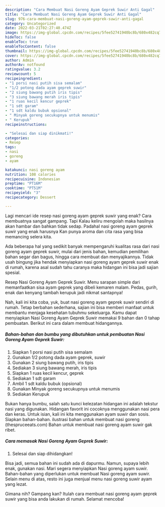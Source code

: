 ```yaml
---
description: "Cara Membuat Nasi Goreng Ayam Geprek Suwir Anti Gagal"
title: "Cara Membuat Nasi Goreng Ayam Geprek Suwir Anti Gagal"
slug: 976-cara-membuat-nasi-goreng-ayam-geprek-suwir-anti-gagal
category: Uncategorized
date: 2022-03-21T02:27:40.474Z
image: https://img-global.cpcdn.com/recipes/5fee52741940bc8b/680x482cq70/nasi-goreng-ayam-geprek-suwir-foto-resep-utama.jpg
hideToc: false
enableToc: true
enableTocContent: false
thumbnail: https://img-global.cpcdn.com/recipes/5fee52741940bc8b/680x482cq70/nasi-goreng-ayam-geprek-suwir-foto-resep-utama.jpg
cover: https://img-global.cpcdn.com/recipes/5fee52741940bc8b/680x482cq70/nasi-goreng-ayam-geprek-suwir-foto-resep-utama.jpg
author: Admin
authorAv: notfound
ratingvalue: 3.2
reviewcount: 5
recipeingredient:
- "1 porsi nasi putih sisa semalam"
- "1/2 potong dada ayam geprek suwir"
- "2 siung bawang putih iris tipis"
- "3 siung bawang merah iris tipis"
- "1 ruas kecil kencur geprek"
- "1 sdt garam"
- "1 sdt kaldu bubuk opsional"
- " Minyak goreng secukupnya untuk menumis"
- " Kerupuk"
recipeinstructions:

- "Selesai dan siap dinikmati!"
categories:
- Resep
tags:
- nasi
- goreng
- ayam

katakunci: nasi goreng ayam 
nutrition: 108 calories
recipecuisine: Indonesian
preptime: "PT16M"
cooktime: "PT51M"
recipeyield: "3"
recipecategory: Dessert

---
```



Lagi mencari ide resep nasi goreng ayam geprek suwir yang enak? Cara membuatnya sangat gampang. Tapi Kalau keliru mengolah maka hasilnya akan hambar dan bahkan tidak sedap. Padahal nasi goreng ayam geprek suwir yang enak harusnya Kan punya aroma dan cita rasa yang bisa memancing selera kita.


Ada beberapa hal yang sedikit banyak mempengaruhi kualitas rasa dari nasi goreng ayam geprek suwir, mulai dari jenis bahan, kemudian pemilihan bahan segar dan bagus, hingga cara membuat dan menyajikannya. Tidak usah bingung jika hendak menyiapkan nasi goreng ayam geprek suwir enak di rumah, karena asal sudah tahu caranya maka hidangan ini bisa jadi sajian spesial.

Resep Nasi Goreng Ayam Geprek Suwir. Menu sarapan simple dari memanfaatkan sisa ayam geprek yang dibeli kemaren malam. Pedas, gurih, enak dan kenyang tambah kerupuk jadi nikmat santapnya!


Nah, kali ini kita coba, yuk, buat nasi goreng ayam geprek suwir sendiri di rumah. Tetap berbahan sederhana, sajian ini bisa memberi manfaat untuk membantu menjaga kesehatan tubuhmu sekeluarga. Kamu dapat menyiapkan Nasi Goreng Ayam Geprek Suwir memakai 9 bahan dan 0 tahap pembuatan. Berikut ini cara dalam membuat hidangannya.

<!--inarticleads1-->

##### Bahan-bahan dan bumbu yang dibutuhkan untuk pembuatan Nasi Goreng Ayam Geprek Suwir:

1. Siapkan 1 porsi nasi putih sisa semalam
1. Gunakan 1/2 potong dada ayam geprek, suwir
1. Gunakan 2 siung bawang putih, iris tipis
1. Sediakan 3 siung bawang merah, iris tipis
1. Siapkan 1 ruas kecil kencur, geprek
1. Sediakan 1 sdt garam
1. Ambil 1 sdt kaldu bubuk (opsional)
1. Gunakan  Minyak goreng secukupnya untuk menumis
1. Sediakan  Kerupuk


Bukan hanya bumbu, salah satu kunci kelezatan hidangan ini adalah tekstur nasi yang digunakan. Hidangan favorit ini cocoknya menggunakan nasi pera dan keras. Untuk isian, kali ini kita menggunakan ayam suwir dan sosis. Siapkan bahan-bahan. ilustrasi bahan untuk membuat nasi goreng (thespruceeats.com) Bahan untuk membuat nasi goreng ayam suwir gak ribet. 

<!--inarticleads2-->

##### Cara memasak Nasi Goreng Ayam Geprek Suwir:


1. Selesai dan siap dihidangkan!

Bisa jadi, semua bahan ini sudah ada di dapurmu. Namun, supaya lebih enak, gunakan nasi. Mari segera menyiapkan Nasi goreng ayam suwir. Bahan-bahan yang diperlukan untuk membuat Nasi goreng ayam suwir. Selain menu di atas, resto ini juga menjual menu nasi goreng suwir ayam yang lezat. 

Gimana nih? Gampang kan? Itulah cara membuat nasi goreng ayam geprek suwir yang bisa anda lakukan di rumah. Selamat mencoba!
